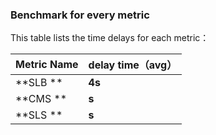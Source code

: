 ### Benchmark for every metric

This table lists the time delays for each metric：

| Metric Name | delay time（avg） |
| :---------- | ----------------- |
| **SLB **    | **4s**            |
| **CMS **    | **s**            |
| **SLS **    | **s**            |

